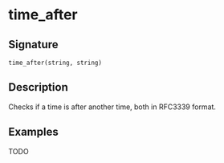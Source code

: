 # time_after

## Signature

`time_after(string, string)`

## Description

Checks if a time is after another time, both in RFC3339 format.

## Examples

TODO

